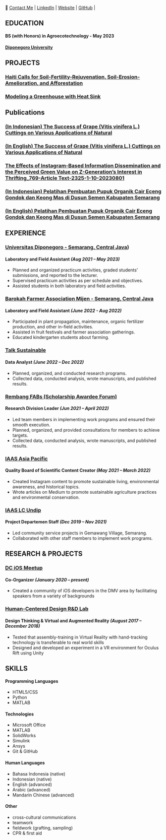 
 📧
 [Contact Me](mailto:ifadah0419@outlook.com) | [LinkedIn](https://id.linkedin.com/in/muhimmatul-ifadah-087b451b8) | [Website](https://ceritaifadah.wordpress.com/) | [GitHub](https://github.com/Ifadah0419/) |

## EDUCATION
#### BS (with Honors) in Agroecotechnology - May 2023
#### [Diponegoro University](https://www.undip.ac.id/language/en/home)

## PROJECTS
### [Haiti Calls for Soil-Fertility-Rejuvenation, Soil-Erosion-Amelioration, and Afforestation](https://buckeyemailosu-my.sharepoint.com/:b:/g/personal/zeng_537_buckeyemail_osu_edu/ERf3fpXMU1BNi3qUyLoj0vYBOydqHAP0oxhMQ8fkDGMNXQ?e=lwU1Ax)

### [Modeling a Greenhouse with Heat Sink](https://buckeyemailosu-my.sharepoint.com/:b:/g/personal/zeng_537_buckeyemail_osu_edu/EZi7rBznkulEtOOi8e6BEWgBpuarksKnT3XJiYPbMURNrw?e=n4d3fA)

## Publications
### [(In Indonesian) The Success of Grape (Vitis vinifera L.) Cuttings on Various Applications of Natural](https://buckeyemailosu-my.sharepoint.com/:b:/g/personal/zeng_537_buckeyemail_osu_edu/EeuE0JdNXQhArFspstikel8Bl-lY2r_jMTYml7TeaFwg9g?e=LXkkSP)

### [(In English) The Success of Grape (Vitis vinifera L.) Cuttings on Various Applications of Natural](https://buckeyemailosu-my.sharepoint.com/:b:/g/personal/zeng_537_buckeyemail_osu_edu/EZ1remYjLQlKnQ9zkwUvj6MBnIDuOVUrjSJKI-kp14wFWQ?e=8ERWUa)

### [The Effects of Instagram-Based Information Dissemination and the Perceived Green Value on Z-Generation’s Interest in Thrifting_769-Article Text-2325-1-10-20230801](https://buckeyemailosu-my.sharepoint.com/:b:/g/personal/zeng_537_buckeyemail_osu_edu/EUNrSPC8gkxNuMLINYlscgYBI2t7RbHC0VN1_PXSI7FJLg?e=Fv74KC)

### [(In Indonesian) Pelatihan Pembuatan Pupuk Organik Cair Eceng Gondok dan Keong Mas di Dusun Semen Kabupaten Semarang](https://buckeyemailosu-my.sharepoint.com/:b:/g/personal/zeng_537_buckeyemail_osu_edu/EcOYVBVQBDNKv_E7iZTbZ4EBg0tYN1ynF3Jb5ppRRyHTIQ?e=U6fRZg)

### [(In English) Pelatihan Pembuatan Pupuk Organik Cair Eceng Gondok dan Keong Mas di Dusun Semen Kabupaten Semarang](https://buckeyemailosu-my.sharepoint.com/:b:/g/personal/zeng_537_buckeyemail_osu_edu/EYs2tjqu9MxIhsGW_dNdFCQBWtktJafg3i52H-NdmtY22w?e=Zn6vhr)



## EXPERIENCE
### [Universitas Diponegoro - Semarang, Central Java](https://www.undip.ac.id/language/en/home))
#### Laboratory and Field Assistant _(Aug 2021 – May 2023)_

- Planned and organized practicum activities, graded students’ submissions, and reported to the lecturer.
- Supervised practicum activities as per schedule and objectives.
- Assisted students in both laboratory and field activities.

### [Barokah Farmer Association Mijen - Semarang, Central Java](https://www.rikolto.org/stories/not-your-average-coffee-innovation-and-sustainable-practices-for-high-quality-kerinci-specialty-coffee)
#### Laboratory and Field Assistant _(June 2022 - Aug 2022)_

- Participated in plant propagation, maintenance, organic fertilizer production, and other in-field activities.
- Assisted in fruit festivals and farmer association gatherings.
- Educated kindergarten students about farming.

### [Talk Sustainable](https://www.ted.com/topics/sustainability)
#### Data Analyst  _(June 2022 – Dec 2022)_

- Planned, organized, and conducted research programs.
- Collected data, conducted analysis, wrote manuscripts, and published results.

### [Rembang FABs (Scholarship Awardee Forum)](https://www.instagram.com/rembangfabs.id/?hl=en)
#### Research Division Leader  _(Jun 2021 – April 2022)_

- Led team members in implementing work programs and ensured their smooth execution.
- Planned, organized, and provided consultations for members to achieve targets.
- Collected data, conducted analysis, wrote manuscripts, and published results.


### [IAAS Asia Pacific](https://www.linkedin.com/company/iaas-asia-pacific)
#### Quality Board of Scientific Content Creator  _(May 2021 – March 2022)_

- Created Instagram content to promote sustainable living, environmental awareness, and historical topics.
- Wrote articles on Medium to promote sustainable agriculture practices and environmental conservation.


### [IAAS LC Undip](https://undip.iaas.or.id/)
#### Project Departemen Staff  _(Dec 2019 – Nov 2021)_

- Led community service projects in Gemawang Village, Semarang.
- Collaborated with other staff members to implement work programs.


## RESEARCH & PROJECTS
### [DC iOS Meetup](https://devcommunity.org/#/)
#### Co-Organizer _(January 2020 – present)_
- Created a community of iOS developers in the DMV area by facilitating speakers from a variety of backgrounds

### [Human-Centered Design R&D Lab](http://academic.uprm.edu/jose.lugo2/projects.html)
#### Design Thinking & Virtual and Augmented Reality _(August 2017 – December 2018)_
- Tested that assembly-training in Virtual Reality with hand-tracking technology is transferable to real world skills
- Designed and developed an experiment in a VR environment for Oculus Rift using Unity



## SKILLS
#### Programming Languages
 - HTML5/CSS 
 - Python
 - MATLAB

#### Technologies
- Microsoft Office
- MATLAB
- SolidWorks
- Simulink
- Ansys
- Git & GitHub

#### Human Languages 
- Bahasa Indonesia (native)
- Indonesian (native)
- English (advanced)
- Arabic (advanced)
- Mandarin Chinese (advanced)

#### Other
- cross-cultural communications
- teamwork
- fieldwork (grafting, sampling)
- CPR & first aid

